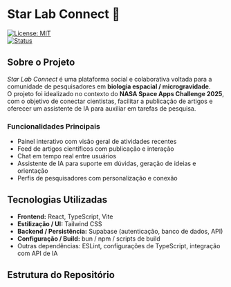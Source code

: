 # Star Lab Connect 🚀

[![License: MIT](https://img.shields.io/badge/License-MIT-green.svg)](LICENSE)  
[![Status](https://img.shields.io/badge/status-development-yellow.svg)](https://github.com/lirouuater/star-lab-connect)

## Sobre o Projeto

*Star Lab Connect* é uma plataforma social e colaborativa voltada para a comunidade de pesquisadores em **biologia espacial / microgravidade**.  
O projeto foi idealizado no contexto do **NASA Space Apps Challenge 2025**, com o objetivo de conectar cientistas, facilitar a publicação de artigos e oferecer um assistente de IA para auxiliar em tarefas de pesquisa.

### Funcionalidades Principais

- Painel interativo com visão geral de atividades recentes  
- Feed de artigos científicos com publicação e interação  
- Chat em tempo real entre usuários  
- Assistente de IA para suporte em dúvidas, geração de ideias e orientação  
- Perfis de pesquisadores com personalização e conexão  

## Tecnologias Utilizadas

- **Frontend:** React, TypeScript, Vite  
- **Estilização / UI:** Tailwind CSS  
- **Backend / Persistência:** Supabase (autenticação, banco de dados, API)  
- **Configuração / Build:** bun / npm / scripts de build  
- Outras dependências: ESLint, configurações de TypeScript, integração com API de IA  

## Estrutura do Repositório

